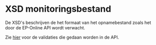 # XSD monitoringsbestand

De XSD's beschrijven de het formaat van het opnamebestand zoals het door de EP-Online API wordt verwacht.

Zie [hier](https://github.com/Dictu/EP-online-API/blob/master/Documentatie/EP-online-validaties.md) voor de validaties die gedaan worden in de API.
